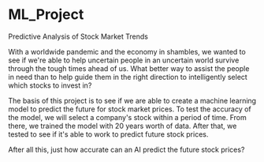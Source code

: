 # ML_Project

Predictive Analysis of Stock Market Trends

With a worldwide pandemic and the economy in shambles, we wanted to see if we're able to help uncertain people in an uncertain world survive through the tough times ahead of us. What better way to assist the people in need than to help guide them in the right direction to intelligently select which stocks to invest in?

The basis of this project is to see if we are able to create a machine learning model to predict the future for stock market prices. To test the accuracy of the model, we will select a company's stock within a period of time. From there, we trained the model with 20 years worth of data. After that, we tested to see if it's able to work to predict future stock prices.

After all this, just how accurate can an AI predict the future stock prices?
